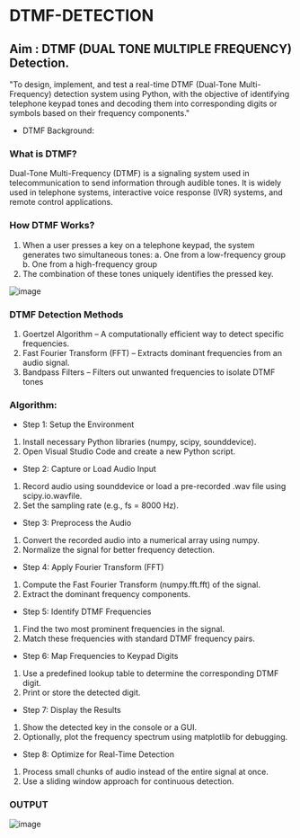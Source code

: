 # DTMF-DETECTION

## Aim : DTMF (DUAL TONE MULTIPLE FREQUENCY)  Detection.

"To design, implement, and test a real-time DTMF (Dual-Tone Multi-Frequency) detection system using Python, with the objective of identifying telephone keypad tones and decoding them into corresponding digits or symbols based on their frequency components."

- DTMF Background:

### What is DTMF?
Dual-Tone Multi-Frequency (DTMF) is a signaling system used in telecommunication to send information through audible tones. It is widely used in telephone systems, interactive voice response (IVR) systems, and remote control applications.

### How DTMF Works?
1.	When a user presses a key on a telephone keypad, the system generates two simultaneous tones:
a.	One from a low-frequency group
b.	One from a high-frequency group
2.  The combination of these tones uniquely identifies the pressed key.

![image](https://github.com/user-attachments/assets/ed30d797-aad9-4033-9148-58a879b897d7)

 ### DTMF Detection Methods
1.	Goertzel Algorithm – A computationally efficient way to detect specific frequencies.
2.	Fast Fourier Transform (FFT) – Extracts dominant frequencies from an audio signal.
3.	Bandpass Filters – Filters out unwanted frequencies to isolate DTMF tones


 ### Algorithm:

- Step 1: Setup the Environment
1.	Install necessary Python libraries (numpy, scipy, sounddevice).
2.	Open Visual Studio Code and create a new Python script.
- Step 2: Capture or Load Audio Input
1.	Record audio using sounddevice or load a pre-recorded .wav file using scipy.io.wavfile.
2.	Set the sampling rate (e.g., fs = 8000 Hz).
- Step 3: Preprocess the Audio
1.	Convert the recorded audio into a numerical array using numpy.
2.	Normalize the signal for better frequency detection.
- Step 4: Apply Fourier Transform (FFT)
1.	Compute the Fast Fourier Transform (numpy.fft.fft) of the signal.
2.	Extract the dominant frequency components.
- Step 5: Identify DTMF Frequencies
1.	Find the two most prominent frequencies in the signal.
2.	Match these frequencies with standard DTMF frequency pairs.
- Step 6: Map Frequencies to Keypad Digits
1.	Use a predefined lookup table to determine the corresponding DTMF digit.
2.	Print or store the detected digit.
- Step 7: Display the Results
1.	Show the detected key in the console or a GUI.
2.	Optionally, plot the frequency spectrum using matplotlib for debugging.
- Step 8: Optimize for Real-Time Detection
1.	Process small chunks of audio instead of the entire signal at once.
2.	Use a sliding window approach for continuous detection. 

### OUTPUT

![image](https://github.com/user-attachments/assets/97c7d861-d4a8-4462-9a50-315dda0a4b34)

